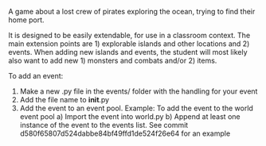 A game about a lost crew of pirates exploring the ocean, trying to find their home port.

It is designed to be easily extendable, for use in a classroom context. The main extension points are 1) explorable islands and other locations and 2) events. When adding new islands and events, the student will most likely also want to add new 1) monsters and combats and/or 2) items.

To add an event:
1) Make a new .py file in the events/ folder with the handling for your event
2) Add the file name to __init__.py
3) Add the event to an event pool.
   Example: To add the event to the world event pool
   a) Import the event into world.py
   b) Append at least one instance of the event to the events list.
   See commit d580f65807d524dabbe84bf49ffd1de524f26e64 for an example

